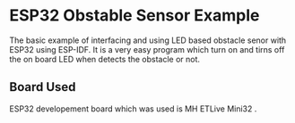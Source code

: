 
# ESP32 Obstable Sensor Example

The basic example of interfacing and using LED based obstacle senor with ESP32 using ESP-IDF. 
It is a very easy program which turn on and tirns off the on board LED when detects the obstacle or not. 



## Board Used

ESP32 developement board which was used is MH ETLive Mini32 . 






